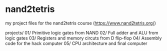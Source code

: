 # nand2tetris
my project files for the nand2tetris course (https://www.nand2tetris.org/)

projects/
  01/             Primitive logic gates from NAND
  02/             Full adder and ALU from logic gates
  03/             Registers and memory circuts from D flip-flop
  04/             Assembly code for the hack computer
  05/             CPU architecture and final computer
